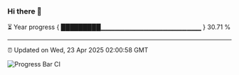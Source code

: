 ### Hi there 👋

⏳ Year progress { █████████▁▁▁▁▁▁▁▁▁▁▁▁▁▁▁▁▁▁▁▁▁ } 30.71 %

---

⏰ Updated on Wed, 23 Apr 2025 02:00:58 GMT

![Progress Bar CI](https://github.com/DhruviPatel157/GitHub-Actions-Demo/workflows/Progress%20Bar%20CI/badge.svg)
